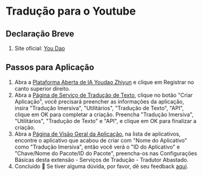 # Tradução para o Youtube

## Declaração Breve

1. Site oficial: [You Dao](http://ai.youdao.com/)

## Passos para Aplicação

1. Abra a [Plataforma Aberta de IA Youdao Zhiyun](http://ai.youdao.com) e clique em Registrar no canto superior direito.
2. Abra a [Página de Serviço de Tradução de Texto](https://ai.youdao.com/console/#/service-singleton/text-translation), clique no botão "Criar Aplicação", você precisará preencher as informações da aplicação, insira "Tradução Imersiva", "Utilitários", "Tradução de Texto", "API", clique em OK para completar a criação. Preencha "Tradução Imersiva", "Utilitários", "Tradução de Texto" e "API", e clique em OK para finalizar a criação.
3. Abra a [Página de Visão Geral da Aplicação](https://ai.youdao.com/console/#/app-overview), na lista de aplicativos, encontre o aplicativo que acabou de criar com "Nome do Aplicativo" como "Tradução Imersiva", então você verá o "ID do Aplicativo" e "Chave/Nome do Pacote/ID do Pacote", preencha-os nas Configurações Básicas desta extensão - Serviços de Tradução - Tradutor Abastado.
4. Concluído 🎉 Se tiver alguma dúvida, por favor, dê seu feedback [aqui](https://github.com/immersive-translate/immersive-translate/issues/137).